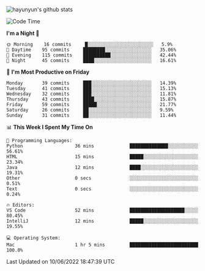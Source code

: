 
![hayunyun's github stats](https://github-readme-stats.vercel.app/api?username=hayunyun&show_icons=true)


<!--START_SECTION:waka-->
![Code Time](http://img.shields.io/badge/Code%20Time-0%20secs-blue)

**I'm a Night 🦉** 

```text
🌞 Morning    16 commits     █░░░░░░░░░░░░░░░░░░░░░░░░   5.9% 
🌆 Daytime    95 commits     ████████░░░░░░░░░░░░░░░░░   35.06% 
🌃 Evening    115 commits    ██████████░░░░░░░░░░░░░░░   42.44% 
🌙 Night      45 commits     ████░░░░░░░░░░░░░░░░░░░░░   16.61%

```
📅 **I'm Most Productive on Friday** 

```text
Monday       39 commits     ███░░░░░░░░░░░░░░░░░░░░░░   14.39% 
Tuesday      41 commits     ███░░░░░░░░░░░░░░░░░░░░░░   15.13% 
Wednesday    32 commits     ███░░░░░░░░░░░░░░░░░░░░░░   11.81% 
Thursday     43 commits     ████░░░░░░░░░░░░░░░░░░░░░   15.87% 
Friday       59 commits     █████░░░░░░░░░░░░░░░░░░░░   21.77% 
Saturday     26 commits     ██░░░░░░░░░░░░░░░░░░░░░░░   9.59% 
Sunday       31 commits     ██░░░░░░░░░░░░░░░░░░░░░░░   11.44%

```


📊 **This Week I Spent My Time On** 

```text
💬 Programming Languages: 
Python                   36 mins             ██████████████░░░░░░░░░░░   56.61% 
HTML                     15 mins             █████░░░░░░░░░░░░░░░░░░░░   23.34% 
Java                     12 mins             ████░░░░░░░░░░░░░░░░░░░░░   19.31% 
Other                    0 secs              ░░░░░░░░░░░░░░░░░░░░░░░░░   0.51% 
Text                     0 secs              ░░░░░░░░░░░░░░░░░░░░░░░░░   0.24%

🔥 Editors: 
VS Code                  52 mins             ████████████████████░░░░░   80.45% 
IntelliJ                 12 mins             █████░░░░░░░░░░░░░░░░░░░░   19.55%

💻 Operating System: 
Mac                      1 hr 5 mins         █████████████████████████   100.0%

```


 Last Updated on 10/06/2022 18:47:39 UTC
<!--END_SECTION:waka-->

<!--
**hayunyun/hayunyun** is a ✨ _special_ ✨ repository because its `README.md` (this file) appears on your GitHub profile.

Here are some ideas to get you started:

- 🔭 I’m currently working on ...
- 🌱 I’m currently learning ...
- 👯 I’m looking to collaborate on ...
- 🤔 I’m looking for help with ...
- 💬 Ask me about ...
- 📫 How to reach me: ...
- 😄 Pronouns: ...
- ⚡ Fun fact: ...
-->
